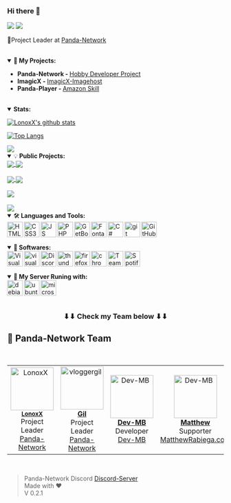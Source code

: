 ### Hi there 👋

[![](https://komarev.com/ghpvc/?username=LonoxX&color=0d1627)](https://pnnet.dev/github)
![](https://hit.yhype.me/github/profile?user_id=35597628)

💼Project Leader at <a href="https://panda-network.de">Panda-Network</a>


<br>

<details open>
  <summary>📕<b> My Projects:</b></summary>
  <ul>
    <li><b>Panda-Network - </b> <a href="https://panda-network.de/">Hobby Developer Project<a></li>
    <li><b>ImagicX - </b> <a href="https://imagicx.de/">ImagicX-Imagehost</a></li>
    <li><b>Panda-Player - </b> <a href="https://pnnet.dev/player">Amazon Skill </a></li>
  </ul>
</details>
<br>
<details open>
  <summary><b>Stats:</b></summary>

  [![LonoxX's github
  stats](https://github-readme-stats.vercel.app/api?username=LonoxX&theme=dark&show_icons=true)](https://github.com/LonoxX)

  [![Top
  Langs](https://github-readme-stats.vercel.app/api/top-langs/?username=LonoxX&layout=compact&theme=dark&show_icons=true)](https://github.com/LonoxX)

  <a href="https://github.com/LonoxX/">
    <img align="center"
      src="https://github-readme-stats.vercel.app/api/wakatime?username=LonoxX&layout=compact&theme=dark" />
  </a>
</details>

<details open>
  <summary>💡<b> Public Projects:</b> </summary>

  <a href="https://github.com/PNPanda-Network/Coming-Soon-Template">
    <img align="center"
      src="https://github-readme-stats.vercel.app/api/pin/?username=PNPanda-Network&repo=Coming-Soon-Template&theme=dark&show_icons=true" />
  </a>

  <a href="https://github.com/PNPanda-Network/Shoutcast-Proxy">
    <img align="center"
      src="https://github-readme-stats.vercel.app/api/pin/?username=PNPanda-Network&repo=Shoutcast-Proxy&theme=dark&show_icons=true" />
  </a>
  <br><br>

  <a href="https://github.com/LonoxX/MOTD">
    <img align="center"
      src="https://github-readme-stats.vercel.app/api/pin/?username=LonoxX&repo=Customize-MOTD&theme=dark&show_icons=true" />
  </a>

  <a href="https://github.com/LonoxX/Database-Backup-Script">
    <img align="center"
      src="https://github-readme-stats.vercel.app/api/pin/?username=LonoxX&repo=Database-Backup-Script&theme=dark&show_icons=true" />
  </a>
  <br><br>

  <a href="https://github.com/LonoxX/htaccess-test">
    <img align="center"
      src="https://github-readme-stats.vercel.app/api/pin/?username=LonoxX&repo=htaccess-test&theme=dark&show_icons=true" />
  </a>
  <br><br>

  <a href="https://github.com/PNPanda-Network/Webradio-Streaming-Alexa-Skill">
    <img align="center"
      src="https://github-readme-stats.vercel.app/api/pin/?username=PNPanda-Network&repo=Webradio-Streaming-Alexa-Skill&theme=dark&show_icons=true" />
  </a>

</details>

<details open>
  <summary>🛠️<b> Languages and Tools:</b> </summary>
  <a href="https://www.w3schools.com/html/" target="_blank"><img align="left" alt="HTML5" width="36px"
      src="https://cdn.panda-network.de/img/logos/HTML5.png" /></a>
  <a href="https://www.w3schools.com/css/" target="_blank"><img align="left" alt="CSS3" width="36px"
      src="https://cdn.panda-network.de/img/logos/CSS3.png" /></a>
  <a href="https://www.w3schools.com/js/" target="_blank"><img align="left" alt="JS" width="36px"
      src="https://cdn.panda-network.de/img/logos/JS.png" /></a>
  <a href="https://www.w3schools.com/php/" target="_blank"><img align="left" alt="PHP" width="36px"
      src="https://cdn.panda-network.de/img/logos/PHP.png" /></a>
  <a href="https://getbootstrap.com" target="_blank"> <img align="left" alt="GetBootstrap" width="36px"
      src="https://cdn.mbdev.cc/cdn/github/getbootstrap.png" /></a>
  <a href="https://fontawesome.com" target="_blank"> <img align="left" alt="Fontawesome" width="36px"
      src="https://cdn.mbdev.cc/cdn/github/fontawesome.png" /></a>
  <a href="https://docs.microsoft.com/de-de/dotnet/csharp/tour-of-csharp/" target="_blank"><img align="left" alt="C#"
      width="36px" src="https://cdn.panda-network.de/img/logos/CSHARP.png" /></a>
  <a href="https://git-scm.com/" target="_blank"> <img align="left" alt="git" width="36px"
      src="https://cdn.panda-network.de/img/logos/git.png" /></a>
  <a href="https://github.com/LonoxX/" target="_blank"> <img align="left" alt="GitHub" width="36px"
      src="https://cdn.panda-network.de/img/logos/github.png" /></a>
</details>
<br /><br /><br />

<details open>
  <summary>💾<b> Softwares:</b> </summary>
  <a href="https://code.visualstudio.com/" target="_blank"> <img align="left" alt="Visual Studio Code" width="36px"
      src="https://cdn.panda-network.de/img/logos/vscode.png" /></a>
  <a href="https://visualstudio.microsoft.com/de/" target="_blank"> <img align="left" alt="visualstudio" width="36px"
      src="https://cdn.panda-network.de/img/logos/vs.png" /></a>
  <a href="https://discord.com/" target="_blank"> <img align="left" alt="Discord" width="36px"
      src="https://cdn.panda-network.de/img/logos/discord.png" /></a>
  <a href="https://www.thunderbird.net" target="_blank"> <img align="left" alt="thunderbird" width="36px"
      src="https://cdn.panda-network.de/img/logos/thunderbird.png" /></a>
  <a href="https://www.mozilla.org/" target="_blank"> <img align="left" alt="firefox" width="36px"
      src="https://cdn.panda-network.de/img/logos/firefox.png" /></a>
  <a href="https://www.google.com/intl/de_de/chrome/" target="_blank"> <img align="left" alt="chrome" width="36px"
      src="https://cdn.panda-network.de/img/logos/chrome.png" /></a>
  <a href="https://www.teamspeak.com/" target="_blank"> <img align="left" alt="TeamSpeak" width="36px"
      src="https://cdn.panda-network.de/img/logos/teamspeak.png" /></a>
  <a href="https://www.spotify.com/" target="_blank"> <img align="left" alt="Spotify" width="36px"
      src="https://cdn.panda-network.de/img/logos/spotify.png" /></a>
</details>
<br /><br /><br />

<details open>
  <summary>🤖<b> My Server Runing with:</b> </summary>
  <a href="https://www.debian.org/" target="_blank"><img align="left" alt="debian" width="36px"
      src="https://cdn.panda-network.de/img/logos/debian.png" /></a>
  <a href="https://ubuntu.com/" target="_blank"><img align="left" alt="ubuntu" width="36px"
      src="https://cdn.panda-network.de/img/logos/ubuntu.png" /></a>
  <a href="https://www.microsoft.com/" target="_blank"><img align="left" alt="microsoft" width="36px"
      src="https://cdn.panda-network.de/img/logos/microsoft.png" /></a>
</details>
<br /><br /><br />


<h3 align="center">
  ⬇⬇ Check my Team below ⬇⬇
</h3>

## 🐼 Panda-Network Team

<table>
  <tr>
    <td align="center">
      <a href="https://github.com/LonoxX"><img src="https://avatars3.githubusercontent.com/u/35597628?v=4"
          width="100px;" alt="LonoxX" /></a><br />
      <sub><b><a href="https://github.com/LonoxX">LonoxX</b></a></sub><br />Project Leader<br /><a
        href="https://panda-network.de/">Panda-Network</a>
    </td>
    <td align="center">
      <a href="https://github.com/vloggergil"><img src="https://avatars3.githubusercontent.com/u/23207852?v=4"
          width="100px;" alt="vloggergil" /><br />
        <sub><b><a href="https://github.com/vloggergil">Gil</b></a></sub><br />Project Leader<br /><a
        href="https://panda-network.de/">Panda-Network</a>
    </td>
    <br>
    <td align="center">
      <a href="https://github.com/dev-mb"><img src="https://avatars3.githubusercontent.com/u/50833616?v=4"
          width="100px;" alt="Dev-MB" /><br />
        <sub><b><a href="https://github.com/dev-mb">Dev-MB</b></a></sub><br />Developer<br /><a
        href="https://dev-mb.dev/">Dev-MB</a>
    </td>
    <td align="center">
      <a href="https://github.com/matthewrabiega"><img src="https://avatars.githubusercontent.com/u/69539728?v=4"
          width="100px;" alt="Dev-MB" /><br />
        <sub><b><a href="https://github.com/matthewrabiega">Matthew</b></a></sub><br />Supporter<br /><a
        href="https://matthewrabiega.com">MatthewRabiega.com</a>
    </td>
    <td align="center">
      <a href="https://github.com/YourLifeRPG"><img src="https://avatars.githubusercontent.com/u/76496942?v=4"
          width="100px;" alt="Dev-MB" /><br />
        <sub><b><a href="https://github.com/YourLifeRPG">CHX31</b></a></sub><br />Supporter<br /><a
        href="https://panda-network.de/">Panda-Network</a>
    </td>
  </tr>
</table>
<br>

> Panda-Network Discord [Discord-Server](https://discord.gg/z8ScRvf) <br>
> Made with :heart: <br>
> V 0.2.1 <br>